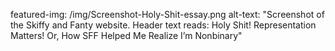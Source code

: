 featured-img: /img/Screenshot-Holy-Shit-essay.png
alt-text: "Screenshot of the Skiffy and Fanty website. Header text reads: Holy Shit! Representation Matters! Or, How SFF Helped Me Realize I’m Nonbinary"
